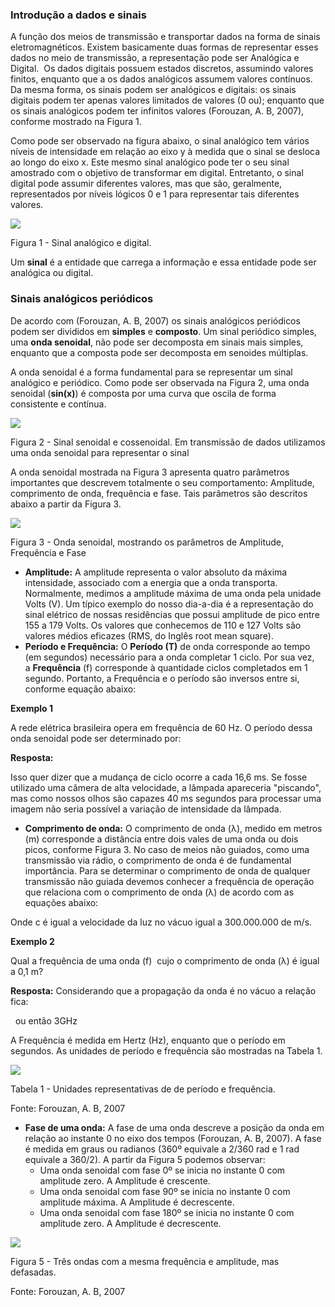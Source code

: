 ### **Introdução a dados e sinais**

A função dos meios de transmissão e transportar dados na forma de sinais eletromagnéticos. Existem basicamente duas formas de representar esses dados no meio de transmissão, a representação pode ser Analógica e Digital.  Os dados digitais possuem estados discretos, assumindo valores finitos, enquanto que a os dados analógicos assumem valores contínuos. Da mesma forma, os sinais podem ser analógicos e digitais: os sinais digitais podem ter apenas valores limitados de valores (0 ou); enquanto que os sinais analógicos podem ter infinitos valores (Forouzan, A. B, 2007), conforme mostrado na Figura 1.

Como pode ser observado na figura abaixo, o sinal analógico tem vários níveis de intensidade em relação ao eixo y à medida que o sinal se desloca ao longo do eixo x. Este mesmo sinal analógico pode ter o seu sinal amostrado com o objetivo de transformar em digital. Entretanto, o sinal digital pode assumir diferentes valores, mas que são, geralmente, representados por níveis lógicos 0 e 1 para representar tais diferentes valores.

[![](https://img.uninove.br/static/0/0/0/0/0/0/0/3/4/3/3/343308/25262.png)](https://img.uninove.br/static/0/0/0/0/0/0/0/3/4/3/3/343308/25262.png)

Figura 1 - Sinal analógico e digital.

Um **sinal** é a entidade que carrega a informação e essa entidade pode ser analógica ou digital.

### Sinais analógicos periódicos

De acordo com (Forouzan, A. B, 2007) os sinais analógicos periódicos podem ser divididos em **simples** e **composto**. Um sinal periódico simples, uma **onda senoidal**, não pode ser decomposta em sinais mais simples, enquanto que a composta pode ser decomposta em senoides múltiplas.

A onda senoidal é a forma fundamental para se representar um sinal analógico e periódico. Como pode ser observada na Figura 2, uma onda senoidal (**sin(x)**) é composta por uma curva que oscila de forma consistente e contínua.

[![](https://img.uninove.br/static/0/0/0/0/0/0/0/2/9/0/5/290586/16807.png)](https://img.uninove.br/static/0/0/0/0/0/0/0/2/9/0/5/290586/16807.png)

Figura 2 - Sinal senoidal e cossenoidal. Em transmissão de dados utilizamos uma onda senoidal para representar o sinal

A onda senoidal mostrada na Figura 3 apresenta quatro parâmetros importantes que descrevem totalmente o seu comportamento: Amplitude, comprimento de onda, frequência e fase. Tais parâmetros são descritos abaixo a partir da Figura 3.

[![](https://img.uninove.br/static/0/0/0/0/0/0/0/7/4/1/1/741145/16531.jpg)](https://img.uninove.br/static/0/0/0/0/0/0/0/7/4/1/1/741145/16531.jpg)

Figura 3 - Onda senoidal, mostrando os parâmetros de Amplitude, Frequência e Fase

- **Amplitude:** A amplitude representa o valor absoluto da máxima intensidade, associado com a energia que a onda transporta. Normalmente, medimos a amplitude máxima de uma onda pela unidade Volts (V). Um típico exemplo do nosso dia-a-dia é a representação do sinal elétrico de nossas residências que possui amplitude de pico entre 155 a 179 Volts. Os valores que conhecemos de 110 e 127 Volts são valores médios eficazes (RMS, do Inglês root mean square).
- **Período e Frequência:** O **Período (T)** de onda corresponde ao tempo (em segundos) necessário para a onda completar 1 ciclo. Por sua vez, a **Frequência** (f) corresponde à quantidade ciclos completados em 1 segundo. Portanto, a Frequência e o período são inversos entre si, conforme equação abaixo:

**Exemplo 1**

A rede elétrica brasileira opera em frequência de 60 Hz. O período dessa onda senoidal pode ser determinado por:

**Resposta:**  

Isso quer dizer que a mudança de ciclo ocorre a cada 16,6 ms. Se fosse utilizado uma câmera de alta velocidade, a lâmpada apareceria "piscando", mas como nossos olhos são capazes 40 ms segundos para processar uma imagem não seria possível a variação de intensidade da lâmpada.

- **Comprimento de onda:** O comprimento de onda (λ), medido em metros (m) corresponde a distância entre dois vales de uma onda ou dois picos, conforme Figura 3. No caso de meios não guiados, como uma transmissão via rádio, o comprimento de onda é de fundamental importância. Para se determinar o comprimento de onda de qualquer transmissão não guiada devemos conhecer a frequência de operação que relaciona com o comprimento de onda (λ) de acordo com as equações abaixo:

Onde c é igual a velocidade da luz no vácuo igual a 300.000.000 de m/s.

**Exemplo 2**

Qual a frequência de uma onda (f)  cujo o comprimento de onda (λ) é igual a 0,1 m?

**Resposta:** Considerando que a propagação da onda é no vácuo a relação fica:

  ou então 3GHz

A Frequência é medida em Hertz (Hz), enquanto que o período em segundos. As unidades de período e frequência são mostradas na Tabela 1.

[![](https://img.uninove.br/static/0/0/0/0/0/0/0/3/6/1/0/361087/28618.png)](https://img.uninove.br/static/0/0/0/0/0/0/0/3/6/1/0/361087/28618.png)

Tabela 1 - Unidades representativas de de período e frequência.

Fonte: Forouzan, A. B, 2007

- **Fase de uma onda:** A fase de uma onda descreve a posição da onda em relação ao instante 0 no eixo dos tempos (Forouzan, A. B, 2007). A fase é medida em graus ou radianos (360º equivale a 2/360 rad e 1 rad equivale a 360/2). A partir da Figura 5 podemos observar:
    - Uma onda senoidal com fase 0º se inicia no instante 0 com amplitude zero. A Amplitude é crescente.
    - Uma onda senoidal com fase 90º se inicia no instante 0 com amplitude máxima. A Amplitude é decrescente.
    - Uma onda senoidal com fase 180º se inicia no instante 0 com amplitude zero. A Amplitude é decrescente.

[![](https://img.uninove.br/static/0/0/0/0/0/0/0/3/6/1/1/361155/28647.png)](https://img.uninove.br/static/0/0/0/0/0/0/0/3/6/1/1/361155/28647.png)

Figura 5 - Três ondas com a mesma frequência e amplitude, mas defasadas.

Fonte: Forouzan, A. B, 2007